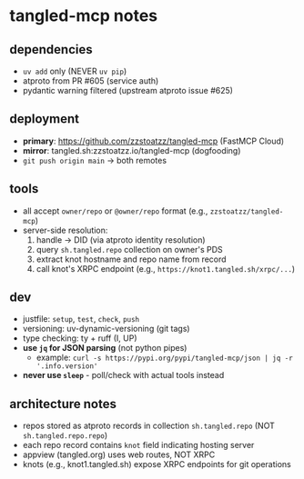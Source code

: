 # tangled-mcp notes

## dependencies
- `uv add` only (NEVER `uv pip`)
- atproto from PR #605 (service auth)
- pydantic warning filtered (upstream atproto issue #625)

## deployment
- **primary**: https://github.com/zzstoatzz/tangled-mcp (FastMCP Cloud)
- **mirror**: tangled.sh:zzstoatzz.io/tangled-mcp (dogfooding)
- `git push origin main` → both remotes

## tools
- all accept `owner/repo` or `@owner/repo` format (e.g., `zzstoatzz/tangled-mcp`)
- server-side resolution:
  1. handle → DID (via atproto identity resolution)
  2. query `sh.tangled.repo` collection on owner's PDS
  3. extract knot hostname and repo name from record
  4. call knot's XRPC endpoint (e.g., `https://knot1.tangled.sh/xrpc/...`)

## dev
- justfile: `setup`, `test`, `check`, `push`
- versioning: uv-dynamic-versioning (git tags)
- type checking: ty + ruff (I, UP)
- **use `jq` for JSON parsing** (not python pipes)
  - example: `curl -s https://pypi.org/pypi/tangled-mcp/json | jq -r '.info.version'`
- **never use `sleep`** - poll/check with actual tools instead

## architecture notes
- repos stored as atproto records in collection `sh.tangled.repo` (NOT `sh.tangled.repo.repo`)
- each repo record contains `knot` field indicating hosting server
- appview (tangled.org) uses web routes, NOT XRPC
- knots (e.g., knot1.tangled.sh) expose XRPC endpoints for git operations
